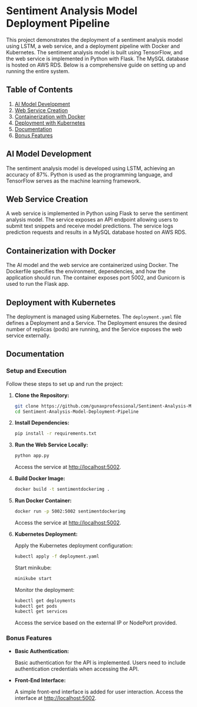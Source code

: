 # Sentiment Analysis Model Deployment Pipeline

This project demonstrates the deployment of a sentiment analysis model using LSTM, a web service, and a deployment pipeline with Docker and Kubernetes. The sentiment analysis model is built using TensorFlow, and the web service is implemented in Python with Flask. The MySQL database is hosted on AWS RDS. Below is a comprehensive guide on setting up and running the entire system.

## Table of Contents

1. [AI Model Development](#ai-model-development)
2. [Web Service Creation](#web-service-creation)
3. [Containerization with Docker](#containerization-with-docker)
4. [Deployment with Kubernetes](#deployment-with-kubernetes)
5. [Documentation](#documentation)
6. [Bonus Features](#bonus-features)

## AI Model Development

The sentiment analysis model is developed using LSTM, achieving an accuracy of 87%. Python is used as the programming language, and TensorFlow serves as the machine learning framework.

## Web Service Creation

A web service is implemented in Python using Flask to serve the sentiment analysis model. The service exposes an API endpoint allowing users to submit text snippets and receive model predictions. The service logs prediction requests and results in a MySQL database hosted on AWS RDS.

## Containerization with Docker

The AI model and the web service are containerized using Docker. The Dockerfile specifies the environment, dependencies, and how the application should run. The container exposes port 5002, and Gunicorn is used to run the Flask app.

## Deployment with Kubernetes

The deployment is managed using Kubernetes. The `deployment.yaml` file defines a Deployment and a Service. The Deployment ensures the desired number of replicas (pods) are running, and the Service exposes the web service externally.

## Documentation

### Setup and Execution

Follow these steps to set up and run the project:

1. **Clone the Repository:**

   ```bash
   git clone https://github.com/gunaxprofessional/Sentiment-Analysis-Model-Deployment-Pipeline.git
   cd Sentiment-Analysis-Model-Deployment-Pipeline
   ```

2. **Install Dependencies:**

   ```bash
   pip install -r requirements.txt
   ```

3. **Run the Web Service Locally:**

   ```bash
   python app.py
   ```

   Access the service at [http://localhost:5002](http://localhost:5002).

4. **Build Docker Image:**

   ```bash
   docker build -t sentimentdockerimg .
   ```

5. **Run Docker Container:**

   ```bash
   docker run -p 5002:5002 sentimentdockerimg
   ```

   Access the service at [http://localhost:5002](http://localhost:5002).

6. **Kubernetes Deployment:**

   Apply the Kubernetes deployment configuration:

   ```bash
   kubectl apply -f deployment.yaml
   ```
    Start minikube:

     ```bash
     minikube start
     ```
     Monitor the deployment:
  
     ```bash
     kubectl get deployments
     kubectl get pods
     kubectl get services
     ```

   Access the service based on the external IP or NodePort provided.

### Bonus Features

- **Basic Authentication:**

  Basic authentication for the API is implemented. Users need to include authentication credentials when accessing the API.

- **Front-End Interface:**

  A simple front-end interface is added for user interaction. Access the interface at [http://localhost:5002](http://localhost:5002).
